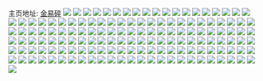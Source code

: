 主页地址: [金易碎](https://weibo.com/u/5794060489) 
![](https://wx4.sinaimg.cn/mw2000/006k7hOxly1h9ls7y3i5vj33k02o0hdv.jpg) 
![](https://wx4.sinaimg.cn/mw2000/006k7hOxly1h9ltyz3j4tj32dc35su0y.jpg) 
![](https://wx4.sinaimg.cn/mw2000/006k7hOxly1h9ltypqfhmj335s2dcx6q.jpg) 
![](https://wx4.sinaimg.cn/mw2000/006k7hOxly1h9ltyrywzfj335s2dcu0y.jpg) 
![](https://wx4.sinaimg.cn/mw2000/006k7hOxly1h9ltywpx3fj32dc35sqv6.jpg) 
![](https://wx4.sinaimg.cn/mw2000/006k7hOxly1h9ls7v81n8j32o03k0npe.jpg) 
![](https://wx4.sinaimg.cn/mw2000/006k7hOxly1h8xt24c6okj30wi1yc7mg.jpg) 
![](https://wx4.sinaimg.cn/mw2000/006k7hOxly1h85zvj9vfuj31sc2ds4qq.jpg) 
![](https://wx4.sinaimg.cn/mw2000/006k7hOxly1h85zvhu0daj31sc2ds7wi.jpg) 
![](https://wx4.sinaimg.cn/mw2000/006k7hOxly1h85zvkiksnj31sc2dse82.jpg) 
![](https://wx4.sinaimg.cn/mw2000/006k7hOxly1h80bar55r9j31sc2ds7wi.jpg) 
![](https://wx4.sinaimg.cn/mw2000/006k7hOxly1h80bby2s5fj31sc2ds1ky.jpg) 
![](https://wx4.sinaimg.cn/mw2000/006k7hOxly1h80bcrz8dkj31sc2ds7wi.jpg) 
![](https://wx4.sinaimg.cn/mw2000/006k7hOxly1h80baa73o9j31sc2ds7wi.jpg) 
![](https://wx4.sinaimg.cn/mw2000/006k7hOxly1h7vjvre747j326e2wjqv5.jpg) 
![](https://wx4.sinaimg.cn/mw2000/006k7hOxly1h7vjvztv2gj31yt2mekjl.jpg) 
![](https://wx4.sinaimg.cn/mw2000/006k7hOxly1h7vjvi8grmj324l2u4qv5.jpg) 
![](https://wx4.sinaimg.cn/mw2000/006k7hOxly1h7vjwbyp6gj32db35s1ky.jpg) 
![](https://wx4.sinaimg.cn/mw2000/006k7hOxly1h7vjwv0bnwj325o2vku0x.jpg) 
![](https://wx4.sinaimg.cn/mw2000/006k7hOxly1h7vjxgwy91j31x32k4kjl.jpg) 
![](https://wx4.sinaimg.cn/mw2000/006k7hOxly1h7vjyjyvwrj327p2ya1ky.jpg) 
![](https://wx4.sinaimg.cn/mw2000/006k7hOxly1h7vjy16cmtj327i2y01ky.jpg) 
![](https://wx4.sinaimg.cn/mw2000/006k7hOxly1h7vjyy637qj329z2wpe81.jpg) 
![](https://wx4.sinaimg.cn/mw2000/006k7hOxly1h7qj3c6lryj30v10v1aiy.jpg) 
![](https://wx4.sinaimg.cn/mw2000/006k7hOxly1h7qj3exmg8j32c02c0kjl.jpg) 
![](https://wx4.sinaimg.cn/mw2000/006k7hOxly1h7qj3gci1pj32c02c0qv5.jpg) 
![](https://wx4.sinaimg.cn/mw2000/006k7hOxly1h7qj3e6222j32c0340npe.jpg) 
![](https://wx4.sinaimg.cn/mw2000/006k7hOxly1h7qj3j7bgnj32c02c0kjl.jpg) 
![](https://wx4.sinaimg.cn/mw2000/006k7hOxly1h7qj3juetkj32c02c0hdt.jpg) 
![](https://wx4.sinaimg.cn/mw2000/006k7hOxly1h7qj3owl99j30wi1ychdu.jpg) 
![](https://wx4.sinaimg.cn/mw2000/006k7hOxly1h7qj3bu0wdj32c0340x6p.jpg) 
![](https://wx4.sinaimg.cn/mw2000/006k7hOxly1h7qj3lst0mj32dc35snpf.jpg) 
![](https://wx4.sinaimg.cn/mw2000/006k7hOxly1h7qj3spj2zj31kw1kw4qp.jpg) 
![](https://wx4.sinaimg.cn/mw2000/006k7hOxly1h7mgevp18nj30wi17cn1y.jpg) 
![](https://wx4.sinaimg.cn/mw2000/006k7hOxly1h7mgevbi30j30wi17c79a.jpg) 
![](https://wx4.sinaimg.cn/mw2000/006k7hOxly1h7mgevy936j30wi17ctdp.jpg) 
![](https://wx4.sinaimg.cn/mw2000/006k7hOxly1h79btyg2upj327x2ykwpa.jpg) 
![](https://wx4.sinaimg.cn/mw2000/006k7hOxly1h79btzdh02j31ga1xp1kx.jpg) 
![](https://wx4.sinaimg.cn/mw2000/006k7hOxly1h79bu03jtmj323e2sju0x.jpg) 
![](https://wx4.sinaimg.cn/mw2000/006k7hOxly1h79bu0y452j328s2zq1ky.jpg) 
![](https://wx4.sinaimg.cn/mw2000/006k7hOxly1h79bu5j6gej31s135s0yb.jpg) 
![](https://wx4.sinaimg.cn/mw2000/006k7hOxly1h79bu1u00aj32882yy1ky.jpg) 
![](https://wx4.sinaimg.cn/mw2000/006k7hOxly1h79bu3mrqsj328g2z9k1f.jpg) 
![](https://wx4.sinaimg.cn/mw2000/006k7hOxly1h79bu2tjd6j323w2t7dpm.jpg) 
![](https://wx4.sinaimg.cn/mw2000/006k7hOxly1h79bwjbc51j30u00tudkh.jpg) 
![](https://wx4.sinaimg.cn/mw2000/006k7hOxly1h6y4qkrbrxj30q40yuada.jpg) 
![](https://wx4.sinaimg.cn/mw2000/006k7hOxly1h6y4qk9mvwj32df35se85.jpg) 
![](https://wx4.sinaimg.cn/mw2000/006k7hOxly1h6vv94yylvj30ix0rmtfn.jpg) 
![](https://wx4.sinaimg.cn/mw2000/006k7hOxly1h6ozwwrz3ij32db35swlx.jpg) 
![](https://wx4.sinaimg.cn/mw2000/006k7hOxly1h6ozwzgz6ej32dc35s7wh.jpg) 
![](https://wx4.sinaimg.cn/mw2000/006k7hOxly1h6hxyr2hjdj328r2zojyw.jpg) 
![](https://wx4.sinaimg.cn/mw2000/006k7hOxly1h6hxyry627j32222qrk3o.jpg) 
![](https://wx4.sinaimg.cn/mw2000/006k7hOxly1h666dstakjj32db35stsh.jpg) 
![](https://wx4.sinaimg.cn/mw2000/006k7hOxly1h666dqh11wj32dc35s7wk.jpg) 
![](https://wx4.sinaimg.cn/mw2000/006k7hOxly1h66emp515dj32db35rwk1.jpg) 
![](https://wx4.sinaimg.cn/mw2000/006k7hOxly1h666dvemxuj329y319twq.jpg) 
![](https://wx4.sinaimg.cn/mw2000/006k7hOxly1h666e8efvwj32dc35se2h.jpg) 
![](https://wx4.sinaimg.cn/mw2000/006k7hOxly1h666eb2a4wj335s2dcqpv.jpg) 
![](https://wx4.sinaimg.cn/mw2000/006k7hOxly1h666e5zih7j32dc35s4qq.jpg) 
![](https://wx4.sinaimg.cn/mw2000/006k7hOxly1h666e314lej335s2dckho.jpg) 
![](https://wx4.sinaimg.cn/mw2000/006k7hOxly1h666dxq3yqj335r2dbx6r.jpg) 
![](https://wx4.sinaimg.cn/mw2000/006k7hOxly1h5xam7o4slj30sl0lgta3.jpg) 
![](https://wx4.sinaimg.cn/mw2000/006k7hOxly1h5xam7vf84j30pa0iy3zg.jpg) 
![](https://wx4.sinaimg.cn/mw2000/006k7hOxly1h5xam81gxij30ox0ipdge.jpg) 
![](https://wx4.sinaimg.cn/mw2000/006k7hOxly1h5xam7c792j30qb0jq79v.jpg) 
![](https://wx4.sinaimg.cn/mw2000/006k7hOxly1h5w7ay5bjzj31r72cahdu.jpg) 
![](https://wx4.sinaimg.cn/mw2000/006k7hOxly1h5w7awy81gj31sc2ds1kz.jpg) 
![](https://wx4.sinaimg.cn/mw2000/006k7hOxly1h5w7azi2axj31sc2dsqv6.jpg) 
![](https://wx4.sinaimg.cn/mw2000/006k7hOxly1h5w7b15s1ij31sc2dshdu.jpg) 
![](https://wx4.sinaimg.cn/mw2000/006k7hOxly1h5uks88uf2j32c033ye81.jpg) 
![](https://wx4.sinaimg.cn/mw2000/006k7hOxly1h5uks8uop6j32c033yu0x.jpg) 
![](https://wx4.sinaimg.cn/mw2000/006k7hOxly1h5uks9wd9fj32c033yb2b.jpg) 
![](https://wx4.sinaimg.cn/mw2000/006k7hOxly1h5uksaqzfzj32c033yhdu.jpg) 
![](https://wx4.sinaimg.cn/mw2000/006k7hOxly1h5uksdhxtfj32c033yb2a.jpg) 
![](https://wx4.sinaimg.cn/mw2000/006k7hOxly1h5ukscpmzfj33402byhdv.jpg) 
![](https://wx4.sinaimg.cn/mw2000/006k7hOxly1h5ukseepk9j32c033y7wi.jpg) 
![](https://wx4.sinaimg.cn/mw2000/006k7hOxly1h5uksfddntj32c033ykjl.jpg) 
![](https://wx4.sinaimg.cn/mw2000/006k7hOxly1h5uksg3u9kj32c033ykjl.jpg) 
![](https://wx4.sinaimg.cn/mw2000/006k7hOxly1h5uks7liu9j32c033yx6p.jpg) 
![](https://wx4.sinaimg.cn/mw2000/006k7hOxly1h5uksgrjdcj32c033yhdt.jpg) 
![](https://wx4.sinaimg.cn/mw2000/006k7hOxly1h5ukshhcfaj3294306b29.jpg) 
![](https://wx4.sinaimg.cn/mw2000/006k7hOxly1h5ukw2ra7mj30xs192n6o.jpg) 
![](https://wx4.sinaimg.cn/mw2000/006k7hOxly1h5uksiu916j30rz1dqjyf.jpg) 
![](https://wx4.sinaimg.cn/mw2000/006k7hOxly1h5uku7tufqj30yi1pc4cq.jpg) 
![](https://wx4.sinaimg.cn/mw2000/006k7hOxly1h5uksi4ufmj30yi1pctj9.jpg) 
![](https://wx4.sinaimg.cn/mw2000/006k7hOxly1h5uku861q5j30yi1pcdpm.jpg) 
![](https://wx4.sinaimg.cn/mw2000/006k7hOxly1h5uksijeucj30yi1pc7f6.jpg) 
![](https://wx4.sinaimg.cn/mw2000/006k7hOxly1h5npa4jxwfj32d92d97pm.jpg) 
![](https://wx4.sinaimg.cn/mw2000/006k7hOxly1h5npa53xnxj32c02c0awy.jpg) 
![](https://wx4.sinaimg.cn/mw2000/006k7hOxly1h556zkaaz8j30za0qgtgg.jpg) 
![](https://wx4.sinaimg.cn/mw2000/006k7hOxly1h556zkpq73j30x90oytlx.jpg) 
![](https://wx4.sinaimg.cn/mw2000/006k7hOxly1h556zl0khoj310d0ra7iv.jpg) 
![](https://wx4.sinaimg.cn/mw2000/006k7hOxly1h556zleuvvj30tq0madr3.jpg) 
![](https://wx4.sinaimg.cn/mw2000/006k7hOxly1h556zlqa68j312m0sy4c4.jpg) 
![](https://wx4.sinaimg.cn/mw2000/006k7hOxly1h556zjujx6j30t012owke.jpg) 
![](https://wx4.sinaimg.cn/mw2000/006k7hOxly1h4rq98xw6uj30u01hcn4d.jpg) 
![](https://wx4.sinaimg.cn/mw2000/006k7hOxly1h4rq99e9kpj30u01hctgi.jpg) 
![](https://wx4.sinaimg.cn/mw2000/006k7hOxly1h4i912yd39j30uk14rk2t.jpg) 
![](https://wx4.sinaimg.cn/mw2000/006k7hOxly1h4i90uhxrej30s411in4a.jpg) 
![](https://wx4.sinaimg.cn/mw2000/006k7hOxly1h4i918kelij32dc35snpf.jpg) 
![](https://wx4.sinaimg.cn/mw2000/006k7hOxly1h4i91d5vvhj32dc35snpf.jpg) 
![](https://wx4.sinaimg.cn/mw2000/006k7hOxly1h3wft4nzs7j31qq2bnhdt.jpg) 
![](https://wx4.sinaimg.cn/mw2000/006k7hOxly1h3wfsyeeojj31rz2dbnpe.jpg) 
![](https://wx4.sinaimg.cn/mw2000/006k7hOxly1h3wftc5eoqj31xh2knqv5.jpg) 
![](https://wx4.sinaimg.cn/mw2000/006k7hOxly1h3wft8a5qmj31y12ldu0y.jpg) 
![](https://wx4.sinaimg.cn/mw2000/006k7hOxly1h3wft230pbj31o6288hdu.jpg) 
![](https://wx4.sinaimg.cn/mw2000/006k7hOxly1h3wfstxk54j31su2efnpd.jpg) 
![](https://wx4.sinaimg.cn/mw2000/006k7hOxly1h3wftfifojj31zg2n9x6p.jpg) 
![](https://wx4.sinaimg.cn/mw2000/006k7hOxly1h3wftiz6dgj31uk2gqnpd.jpg) 
![](https://wx4.sinaimg.cn/mw2000/006k7hOxly1h3wfspqbn3j31si2e01kx.jpg) 
![](https://wx4.sinaimg.cn/mw2000/006k7hOxly1h3p6kkx679j30u01hc45u.jpg) 
![](https://wx4.sinaimg.cn/mw2000/006k7hOxly1h3p6kknsh0j30u01hcaij.jpg) 
![](https://wx4.sinaimg.cn/mw2000/006k7hOxly1h3p6kkbe4vj30u01hcn4g.jpg) 
![](https://wx4.sinaimg.cn/mw2000/006k7hOxly1h3p6kk0rq1j30u01hcgtw.jpg) 
![](https://wx4.sinaimg.cn/mw2000/006k7hOxly1h3p6kjnxnjj30u01hc117.jpg) 
![](https://wx4.sinaimg.cn/mw2000/006k7hOxly1h3p6kgtlnkj30u0140tjv.jpg) 
![](https://wx4.sinaimg.cn/mw2000/006k7hOxly1h3p6khxkt4j30u01hcwjj.jpg) 
![](https://wx4.sinaimg.cn/mw2000/006k7hOxly1h3p6khm4suj30u01hc46r.jpg) 
![](https://wx4.sinaimg.cn/mw2000/006k7hOxly1h3p6lwlqzaj30u01hc466.jpg) 
![](https://wx4.sinaimg.cn/mw2000/006k7hOxly1h34vuijeguj328m2zkb2a.jpg) 
![](https://wx4.sinaimg.cn/mw2000/006k7hOxly1h34vuh0dg3j316o1kvnlf.jpg) 
![](https://wx4.sinaimg.cn/mw2000/006k7hOxly1h2xs71t3aej3169234nls.jpg) 
![](https://wx4.sinaimg.cn/mw2000/006k7hOxly1h2xs70na1qj318a26q1kx.jpg) 
![](https://wx4.sinaimg.cn/mw2000/006k7hOxly1h2cn8empx7j30k00zkq7i.jpg) 
![](https://wx4.sinaimg.cn/mw2000/006k7hOxly1h23p00ac1gj30u01hc49i.jpg) 
![](https://wx4.sinaimg.cn/mw2000/006k7hOxly1h1lxpo8pn8j30yi0zbjvi.jpg) 
![](https://wx4.sinaimg.cn/mw2000/006k7hOxly1h1lxpn6zq6j30u00u041x.jpg) 
![](https://wx4.sinaimg.cn/mw2000/006k7hOxly1h1lxq6xqpoj30tf0tfgr3.jpg) 
![](https://wx4.sinaimg.cn/mw2000/006k7hOxly1h1ay4ezwu0j30u0140qax.jpg) 
![](https://wx4.sinaimg.cn/mw2000/006k7hOxly1h13znzw8hcj32c0340hdt.jpg) 
![](https://wx4.sinaimg.cn/mw2000/006k7hOxly1h12wxrwfh3j30wi1ycqv5.jpg) 
![](https://wx4.sinaimg.cn/mw2000/006k7hOxly1h11nm1lmxyj316o1kwx22.jpg) 
![](https://wx4.sinaimg.cn/mw2000/006k7hOxly1h11nlwwkycj30yx1akwuv.jpg) 
![](https://wx4.sinaimg.cn/mw2000/006k7hOxly1h11nniig6gj32c0340npe.jpg) 
![](https://wx4.sinaimg.cn/mw2000/006k7hOxly1h11npcoehij327s2ye1kz.jpg) 
![](https://wx4.sinaimg.cn/mw2000/006k7hOxly1gx95npd344j31sc1sc1kx.jpg) 
![](https://wx4.sinaimg.cn/mw2000/006k7hOxly1gx95nw1f2yj31sc1sc4qp.jpg) 
![](https://wx4.sinaimg.cn/mw2000/006k7hOxly1gvrzyesp70j31sc1sc1kx.jpg) 
![](https://wx4.sinaimg.cn/mw2000/006k7hOxly1gvrzymx8wxj31sc1scb29.jpg) 
![](https://wx4.sinaimg.cn/mw2000/006k7hOxly1gvrzzt3itpj31q41q4hdt.jpg) 
![](https://wx4.sinaimg.cn/mw2000/006k7hOxly1gvs000s7mgj30ti0tidp4.jpg) 
![](https://wx4.sinaimg.cn/mw2000/006k7hOxly1gvs006tw8uj30sf0sfjzp.jpg) 
![](https://wx4.sinaimg.cn/mw2000/006k7hOxly1gvs00f5fm2j30t20t2aij.jpg) 
![](https://wx4.sinaimg.cn/mw2000/006k7hOxly1gu61uywz2wj30u014042c.jpg) 
![](https://wx4.sinaimg.cn/mw2000/006k7hOxly1gkr2q2cdtfj30t10f7q6d.jpg) 
